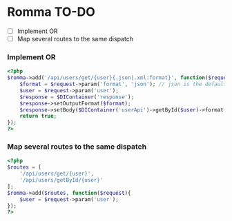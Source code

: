 

# Romma TO-DO

- [ ] Implement OR
- [ ] Map several routes to the same dispatch

### Implement OR

```php
<?php
$romma->add('/api/users/get/{user}{.json|.xml:format}', function($request){
    $format = $request->param('format', 'json'); // json is the default
    $user = $request->param('user');
    $response = $DIContainer('response');
    $response->setOutputFormat($format);
    $response->setBody($DIContainer('userApi')->getById($user)->format($format));
    return true;
});
?>
```

### Map several routes to the same dispatch

```php
<?php
$routes = [
    '/api/users/get/{user}',
    '/api/users/getById/{user}'
];
$romma->add($routes, function($request){
    $user = $request->param('user');
});
?>
```